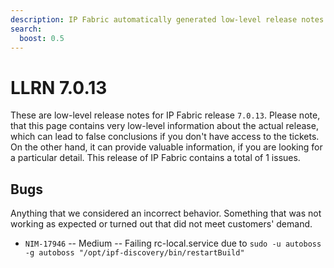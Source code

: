 ```yaml
---
description: IP Fabric automatically generated low-level release notes for version 7.0.13.
search:
  boost: 0.5
---
```


# LLRN 7.0.13

These are low-level release notes for IP Fabric release `7.0.13`. Please note, that this page contains very low-level information about the actual release, which can lead to false conclusions if you don't have access to the tickets. On the other hand, it can provide valuable information, if you are looking for a particular detail. This release of IP Fabric contains a total of 1 issues.

## Bugs

Anything that we considered an incorrect behavior. Something that was not working as expected or turned out that did not meet customers' demand.

- `NIM-17946` -- Medium -- Failing rc-local.service due to `sudo -u autoboss -g autoboss "/opt/ipf-discovery/bin/restartBuild"`
